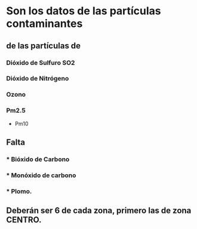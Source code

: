 # Son los datos de las partículas contaminantes
## de las partículas de 
### Dióxido de Sulfuro SO2
### Dióxido de Nitrógeno
### Ozono
### Pm2.5
* Pm10
 
## Falta 
### * Bióxido de Carbono
### * Monóxido de carbono
### * Plomo.
 
## Deberán ser 6 de cada zona, primero las de zona CENTRO.
 
